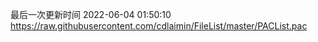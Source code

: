 最后一次更新时间 2022-06-04 01:50:10
https://raw.githubusercontent.com/cdlaimin/FileList/master/PACList.pac

